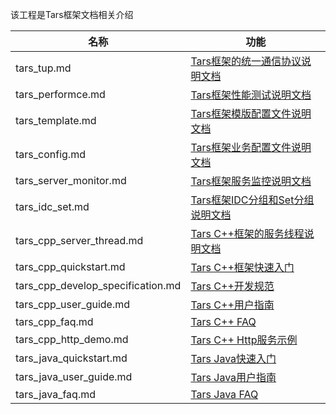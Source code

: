 该工程是Tars框架文档相关介绍

名称 |功能
------------------|----------------
tars_tup.md                 |[Tars框架的统一通信协议说明文档](tars_tup.md)
tars_performce.md           |[Tars框架性能测试说明文档](tars_performce.md)
tars_template.md            |[Tars框架模版配置文件说明文档](tars_template.md)
tars_config.md              |[Tars框架业务配置文件说明文档](tars_config.md)
tars_server_monitor.md      |[Tars框架服务监控说明文档](tars_server_monitor.md)
tars_idc_set.md             |[Tars框架IDC分组和Set分组说明文档](tars_idc_set.md)
tars_cpp_server_thread.md   |[Tars C++框架的服务线程说明文档](tars_cpp_server_thread.md)
tars_cpp_quickstart.md      |[Tars C++框架快速入门](tars_cpp_quickstart.md)
tars_cpp_develop_specification.md      |[Tars C++开发规范](tars_cpp_develop_specification.md)
tars_cpp_user_guide.md      |[Tars C++用户指南](tars_cpp_develop_specification.md)
tars_cpp_faq.md             |[Tars C++ FAQ](tars_cpp_faq.md)
tars_cpp_http_demo.md       |[Tars C++ Http服务示例](tars_cpp_http_demo.md)
tars_java_quickstart.md     |[Tars Java快速入门](tars_java_quickstart.md)
tars_java_user_guide.md     |[Tars Java用户指南](tars_java_user_guide.md)
tars_java_faq.md            |[Tars Java FAQ](tars_java_faq.md)


